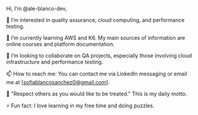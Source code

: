 Hi, I’m @ale-blanco-dev, 


👀 I’m interested in quality assurance, cloud computing, and performance testing.

🌱 I’m currently learning AWS and K6. My main sources of information are online courses and platform documentation.

💞️ I’m looking to collaborate on QA projects, especially those involving cloud infrastructure and performance testing.

📫 How to reach me: You can contact me via LinkedIn messaging or email me at [sofiablancosanchez0@gmail.com].

🌟 "Respect others as you would like to be treated." This is my daily motto.

⚡ Fun fact: I love learning in my free time and doing puzzles.
